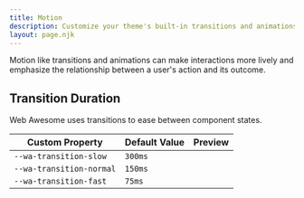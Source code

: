 ```yaml
---
title: Motion
description: Customize your theme's built-in transitions and animations with Web Awesome's motion properties.
layout: page.njk
---
```


<style>
  .swatch {
    background-color: var(--wa-color-neutral-fill-normal);
    border: none;
  }
  .swatch:hover {
    background-color: var(--wa-color-brand-fill-loud);
  }
</style>

Motion like transitions and animations can make interactions more lively and emphasize the relationship between a user's action and its outcome.

## Transition Duration

Web Awesome uses transitions to ease between component states.

| Custom Property          | Default Value |  Preview                                                                                    |
| ------------------------ | ------------- | ------------------------------------------------------------------------------------------- |
| `--wa-transition-slow`   | `300ms`       | <div class="swatch" style="transition: background-color var(--wa-transition-slow)"></div>   |
| `--wa-transition-normal` | `150ms`       | <div class="swatch" style="transition: background-color var(--wa-transition-normal)"></div> |
| `--wa-transition-fast`   | `75ms`        | <div class="swatch" style="transition: background-color var(--wa-transition-fast)"></div>   |